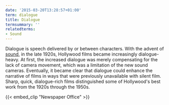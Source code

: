 ```yaml
---
date: '2015-03-20T13:28:57+01:00'
term: dialogue
title: Dialogue
termsummary: ''
relatedterms:
- Sound
---
```


Dialogue is speech delivered by or between characters. <!--more-->With the advent
of [sound](../sound/), in the late 1920s, Hollywood films became
increasingly dialogue-heavy. At first, the increased dialogue was
merely compensating for the lack of camera movement, which was a
limitation of the new sound cameras. Eventually, it became clear that
dialogue could enhance the narrative of films in ways that were
previously unavailable with silent film. Sharp, quick, dialogue-rich
films distinguished some of Hollywood's best work from the 1920s
through the 1950s.

{{< embed_clip "Newspaper Office" >}}